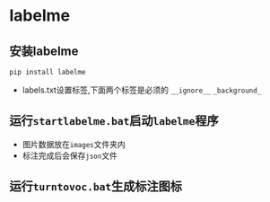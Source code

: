 # labelme
## 安装labelme
`pip install labelme`
- labels.txt设置标签,下面两个标签是必须的
  `__ignore__`
  `_background_`
## 运行`startlabelme.bat`启动`labelme`程序
- 图片数据放在`images`文件夹内
- 标注完成后会保存`json`文件
## 运行`turntovoc.bat`生成标注图标